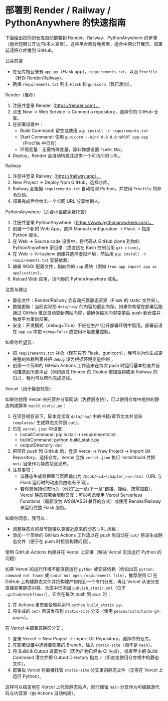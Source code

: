 # 部署到 Render / Railway / PythonAnywhere 的快速指南

下面给出把你的仓库自动部署到 Render、Railway、PythonAnywhere 的步骤（适合短期公开访问/多人查看）。这些平台都有免费层，适合中期公开展示。部署前请把仓库推到 GitHub。

公共前提
- 在仓库根目录有 `app.py`（Flask app），`requirements.txt`，以及 `Procfile`（针对 Render/Railway）。
- 确保 `requirements.txt` 列出 `Flask` 和 `gunicorn`（我已添加）。

Render（推荐）
1. 注册并登录 Render（https://render.com）。
2. 点击 New -> Web Service -> Connect a repository，选择你的 GitHub 仓库。
3. 在部署设置中：
   - Build Command: 留空或使用 `pip install -r requirements.txt`
   - Start Command: 使用 `gunicorn --bind 0.0.0.0:$PORT app:app`（Procfile 中已有）
   - 环境变量：无需特殊变量，除非你想设置 `FLASK_ENV`。
4. Deploy，Render 会自动构建并提供一个可访问的 URL。

Railway
1. 注册并登录 Railway（https://railway.app）。
2. New Project -> Deploy from GitHub，选择仓库。
3. Railway 会根据 `requirements.txt` 自动检测 Python，并使用 `Procfile` 的命令启动。
4. 部署完成后会给出一个公网 URL 分享给别人。

PythonAnywhere（适合小型或免费托管）
1. 注册并登录 PythonAnywhere（https://www.pythonanywhere.com）。
2. 创建一个新的 Web App，选择 Manual configuration -> Flask -> 指定 Python 版本。
3. 在 Web -> Source code 设置中，将代码从 GitHub clone 到你的 PythonAnywhere 家目录（或直接在 Bash 控制台用 `git clone`）。
4. 在 Web -> Virtualenv 创建并选择虚拟环境，然后用 `pip install -r requirements.txt` 安装依赖。
5. 编辑 WSGI 配置文件，指向你的 `app` 模块（例如 `from app import app as application`）。
6. Reload Web 应用，访问你的 PythonAnywhere 域名。

注意与建议
- 静态文件：Render/Railway 会自动托管静态资源（Flask 的 static 文件夹）。
- 数据更新：当前实现把 `data/raw/` 的内容加载到内存。如果你希望在部署后能通过 GitHub 推送自动更新网站内容，请确保每次内容变更后 push 到仓库并触发平台重新部署。
- 安全：开发模式（debug=True）不应在生产/公开部署环境中启用。部署前请在 `app.py` 中把 `debug=False` 或使用环境变量控制。

如果你希望我：
- 把 `requirements.txt` 补全（现在只有 Flask、gunicorn），我可以为你生成更完整的依赖列表并把 `debug` 设为根据环境变量控制；
- 创建一个简单的 GitHub Actions 工作流来在每次 push 时运行基本检查并自动推送到所选平台（例如通过 Render 的 Deploy 按钮挂钩或用 Railway 的 CLI），我也可以帮你完成这些。

Vercel（用于静态托管）

如果你想用 Vercel 来托管并分享网站（免费层支持），可以使用仓库中提供的静态构建脚本 `build_static.py`：

1. 在项目根目录下，脚本会读取 `data/raw/` 中的书籍/章节文本并渲染 `templates/` 生成静态文件到 `out/`。
2. 已在 `vercel.json` 中设置：
   - installCommand: pip install -r requirements.txt
   - buildCommand: python build_static.py
   - outputDirectory: out
3. 把项目 push 到 GitHub 后，登录 Vercel -> New Project -> Import Git Repository，选择仓库。Vercel 会按 `vercel.json` 执行 install/build 并把 `out/` 目录作为静态站点发布。
4. 注意事项：
   - 该静态生成器把章节页面输出为 `/book/<id>/chapter_<n>.html`（URL 与 Flask 运行时的动态路由略有不同）。
   - 若你想保持动态行为（例如“上一章/下一章”链接、搜索、按需加载），Vercel 静态部署会限制交互；可以考虑使用 Vercel Serverless Functions（需要改为 WSGI/ASGI 兼容的方式）或使用 Render/Railway 来运行完整 Flask 服务。

如果你同意，我可以：
- 调整静态页的章节链接以更接近原来的动态 URL 风格；
- 添加一个简单的 GitHub Actions 工作流以在 push 后自动在 `out/` 目录生成静态文件（便于在 push 时检测构建问题）。

使用 GitHub Actions 构建并在 Vercel 上部署（解决 Vercel 无法运行 Python 的问题）

如果 Vercel 的运行环境不能直接运行 `python` 或安装依赖（例如出现 `python: command not found` 或 `Could not open requirements file`），推荐使用 CI 在 GitHub 上构建静态文件并把构建产物推到一个专门分支，再让 Vercel 从该分支直接部署静态内容。仓库中已添加 `publish_static.yml`（位于 `.github/workflows/`），它会在每次 push 到 `main` 时：

1. 在 Actions 里安装依赖并运行 `python build_static.py`。
2. 将生成的 `out/` 目录发布到 `static-site` 分支（使用 `peaceiris/actions-gh-pages`）。

在 Vercel 中部署该静态分支：
1. 登录 Vercel -> New Project -> Import Git Repository，选择你的仓库。
2. 在部署设置中选择要部署的 Branch，输入 `static-site`（而不是 `main`）。
3. 将 Build & Output 设置为空（因为产物已经由 CI 生成），或者至少把 Build Command 清空并把 Output Directory 指为 `/`（即直接使用仓库根中的静态文件）。
4. 部署后 Vercel 将直接托管 `static-site` 分支里的静态文件（无需在 Vercel 上运行 Python）。

这样可以稳定地在 Vercel 上托管静态站点，同时保留 `main` 分支作为可编辑源代码与内容源（由 Actions 自动构建）。
